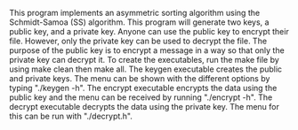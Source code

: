This program implements an asymmetric sorting algorithm using the Schmidt-Samoa (SS) algorithm. This program will generate two keys, a public key, and a private key. Anyone can use the public key to encrypt their file. However, only the private key can be used to decrypt the file. The purpose of the public key is to encrypt a message in a way so that only the private key can decrypt it. 
To create the executables, run the make file by using make clean then make all. The keygen executable creates the public and private keys. The menu can be shown with the different options by typing "./keygen -h". The encrypt executable encrypts the data using the public key and the menu can be received by running "./encrypt -h". The decrypt executable decrypts the data using the private key. The menu for this can be run with "./decrypt.h".
